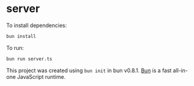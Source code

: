 # server

To install dependencies:

```bash
bun install
```

To run:

```bash
bun run server.ts
```

This project was created using `bun init` in bun v0.8.1. [Bun](https://bun.sh) is a fast all-in-one JavaScript runtime.
